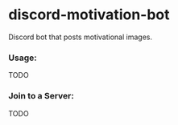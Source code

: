 # discord-motivation-bot
Discord bot that posts motivational images.

### Usage:
TODO

### Join to a Server:
TODO
